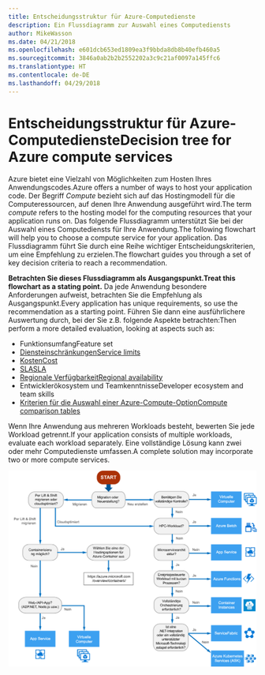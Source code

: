 ```yaml
---
title: Entscheidungsstruktur für Azure-Computedienste
description: Ein Flussdiagramm zur Auswahl eines Computediensts
author: MikeWasson
ms.date: 04/21/2018
ms.openlocfilehash: e601dcb653ed1809ea3f9bbda8db8b40efb460a5
ms.sourcegitcommit: 3846a0ab2b2b2552202a3c9c21af0097a145ffc6
ms.translationtype: HT
ms.contentlocale: de-DE
ms.lasthandoff: 04/29/2018
---
```

# <a name="decision-tree-for-azure-compute-services"></a><span data-ttu-id="0be04-103">Entscheidungsstruktur für Azure-Computedienste</span><span class="sxs-lookup"><span data-stu-id="0be04-103">Decision tree for Azure compute services</span></span>

<span data-ttu-id="0be04-104">Azure bietet eine Vielzahl von Möglichkeiten zum Hosten Ihres Anwendungscodes.</span><span class="sxs-lookup"><span data-stu-id="0be04-104">Azure offers a number of ways to host your application code.</span></span> <span data-ttu-id="0be04-105">Der Begriff *Compute* bezieht sich auf das Hostingmodell für die Computeressourcen, auf denen Ihre Anwendung ausgeführt wird.</span><span class="sxs-lookup"><span data-stu-id="0be04-105">The term *compute* refers to the hosting model for the computing resources that your application runs on.</span></span> <span data-ttu-id="0be04-106">Das folgende Flussdiagramm unterstützt Sie bei der Auswahl eines Computediensts für Ihre Anwendung.</span><span class="sxs-lookup"><span data-stu-id="0be04-106">The following flowchart will help you to choose a compute service for your application.</span></span> <span data-ttu-id="0be04-107">Das Flussdiagramm führt Sie durch eine Reihe wichtiger Entscheidungskriterien, um eine Empfehlung zu erzielen.</span><span class="sxs-lookup"><span data-stu-id="0be04-107">The flowchart guides you through a set of key decision criteria to reach a recommendation.</span></span> 

<span data-ttu-id="0be04-108">**Betrachten Sie dieses Flussdiagramm als Ausgangspunkt.**</span><span class="sxs-lookup"><span data-stu-id="0be04-108">**Treat this flowchart as a stating point.**</span></span> <span data-ttu-id="0be04-109">Da jede Anwendung besondere Anforderungen aufweist, betrachten Sie die Empfehlung als Ausgangspunkt.</span><span class="sxs-lookup"><span data-stu-id="0be04-109">Every application has unique requirements, so use the recommendation as a starting point.</span></span> <span data-ttu-id="0be04-110">Führen Sie dann eine ausführlichere Auswertung durch, bei der Sie z.B. folgende Aspekte betrachten:</span><span class="sxs-lookup"><span data-stu-id="0be04-110">Then perform a more detailed evaluation, looking at aspects such as:</span></span>
 
- <span data-ttu-id="0be04-111">Funktionsumfang</span><span class="sxs-lookup"><span data-stu-id="0be04-111">Feature set</span></span>
- [<span data-ttu-id="0be04-112">Diensteinschränkungen</span><span class="sxs-lookup"><span data-stu-id="0be04-112">Service limits</span></span>](/azure/azure-subscription-service-limits)
- [<span data-ttu-id="0be04-113">Kosten</span><span class="sxs-lookup"><span data-stu-id="0be04-113">Cost</span></span>](https://azure.microsoft.com/pricing/)
- [<span data-ttu-id="0be04-114">SLA</span><span class="sxs-lookup"><span data-stu-id="0be04-114">SLA</span></span>](https://azure.microsoft.com/support/legal/sla/)
- [<span data-ttu-id="0be04-115">Regionale Verfügbarkeit</span><span class="sxs-lookup"><span data-stu-id="0be04-115">Regional availability</span></span>](https://azure.microsoft.com/global-infrastructure/services/)
- <span data-ttu-id="0be04-116">Entwicklerökosystem und Teamkenntnisse</span><span class="sxs-lookup"><span data-stu-id="0be04-116">Developer ecosystem and team skills</span></span>
- [<span data-ttu-id="0be04-117">Kriterien für die Auswahl einer Azure-Compute-Option</span><span class="sxs-lookup"><span data-stu-id="0be04-117">Compute comparison tables</span></span>](./compute-comparison.md)

<span data-ttu-id="0be04-118">Wenn Ihre Anwendung aus mehreren Workloads besteht, bewerten Sie jede Workload getrennt.</span><span class="sxs-lookup"><span data-stu-id="0be04-118">If your application consists of multiple workloads, evaluate each workload separately.</span></span> <span data-ttu-id="0be04-119">Eine vollständige Lösung kann zwei oder mehr Computedienste umfassen.</span><span class="sxs-lookup"><span data-stu-id="0be04-119">A complete solution may incorporate two or more compute services.</span></span>

![](../images/compute-decision-tree.svg)

